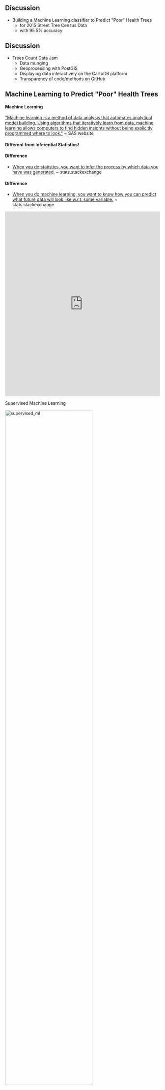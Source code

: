 ## Discussion	
* Building a Machine Learning classifier to Predict "Poor" Health Trees 
	* for 2015 Street Tree Census Data 	
	* with 95.5% accuracy



## Discussion
* Trees Count Data Jam
	* Data munging
	* Geoprocessing with PostGIS
	* Displaying data interactively on the CartoDB platform 
	* Transparency of code/methods on GitHub



## Machine Learning to Predict "Poor" Health Trees



#### Machine Learning
["Machine learning is a method of data analysis that automates analytical model building. Using algorithms that iteratively learn from data, machine learning allows computers to find hidden insights without being explicitly programmed where to look."](http://www.sas.com/en_id/insights/analytics/machine-learning.html) ~ SAS website



#### Different from Inferential Statistics! 



#### Difference
* [When you do statistics, you want to infer the process by which data you have was generated.](http://stats.stackexchange.com/questions/6/the-two-cultures-statistics-vs-machine-learning) ~ stats.stackexchange



#### Difference
* [When you do machine learning, you want to know how you can predict what future data will look like w.r.t. some variable.](http://stats.stackexchange.com/questions/6/the-two-cultures-statistics-vs-machine-learning) ~ stats.stackexchange



<iframe src="http://docs.google.com/gview?url=https://dl.dropboxusercontent.com/u/36281098/pdf/coms4721-practical-modeling-project-report-dms2203.pdf&embedded=true" style="width:100%; height:600px;" frameborder="0"></iframe>



<p>Supervised Machine Learning</p>
<a href='http://www.astroml.org/sklearn_tutorial/_images/plot_ML_flow_chart_1.png' target='_blank'><img data-src="http://www.astroml.org/sklearn_tutorial/_images/plot_ML_flow_chart_1.png" alt="supervised_ml" width="75%"></a>



<iframe src="http://github.com/nyctreescountdatajam/nyctreescountdatajam_ml/blob/master/01-clean-and-split-data-train-test.py" style="width:100%; height:600px;" frameborder="0"></iframe> 



### [Code for Machine Learning for NYC Street Trees Census: Predicting "Poor" health Trees](https://github.com/nyctreescountdatajam/nyctreescountdatajam_ml)